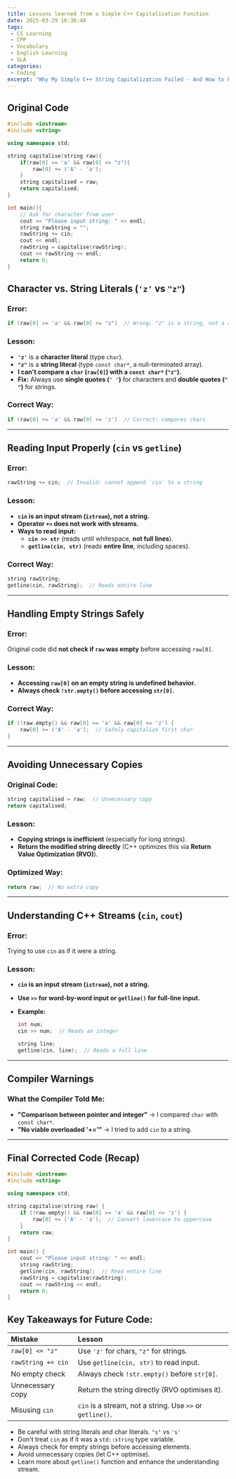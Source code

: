 ```yaml
---
title: Lessons learned from a Simple C++ Capitalisation Function
date: 2025-03-29 16:36:48
tags:
 - CS Learning
 - CPP
 - Vocabulary
 - English Learning
 - SLA
categories:
 - Coding
excerpt: "Why My Simple C++ String Capitalization Failed - And How to Fix Common Input Mistakes: Character Literals vs String Literals, `getline()` and stream understanding..."
---
```


## Original Code

``` cpp
#include <iostream>
#include <string>

using namespace std;

string capitalise(string raw){
    if(raw[0] >= 'a' && raw[0] <= "z"){
        raw[0] += ('A' - 'a');
    }
    string capitalised = raw;
    return capitalised;
}

int main(){
    // Ask for character from user
    cout << "Please input string: " << endl;
    string rawString = "";
    rawString += cin;
    cout << endl;
    rawString = capitalise(rawString);
    cout << rawString << endl;
    return 0;
}
```

## **Character vs. String Literals (`'z'` vs `"z"`)**

### **Error:**

```cpp
if (raw[0] >= 'a' && raw[0] <= "z")  // Wrong: "z" is a string, not a char
```

### **Lesson:**

- **`'z'`** is a **character literal** (type `char`).
- **`"z"`** is a **string literal** (type `const char*`, a null-terminated array).
- **I can't compare a `char` (`raw[0]`) with a `const char*` (`"z"`).**
- **Fix:** Always use **single quotes (`' '`)** for characters and **double quotes (`" "`)** for strings.

### **Correct Way:**

```cpp
if (raw[0] >= 'a' && raw[0] <= 'z')  // Correct: compares chars
```

------

## **Reading Input Properly (`cin` vs `getline`)**

### **Error:**

```cpp
rawString += cin;  // Invalid: cannot append `cin` to a string
```

### **Lesson:**

- **`cin` is an input stream (`istream`), not a string.**
- **Operator `+=` does not work with streams.**
- **Ways to read input:**
  - **`cin >> str`** (reads until whitespace, **not full lines**).
  - **`getline(cin, str)`** (reads **entire line**, including spaces).

### **Correct Way:**

```cpp
string rawString;
getline(cin, rawString);  // Reads entire line
```

------

## **Handling Empty Strings Safely**

### **Error:**

Original code did **not check if `raw` was empty** before accessing `raw[0]`.

### **Lesson:**

- **Accessing `raw[0]` on an empty string is undefined behavior.**
- **Always check `!str.empty()` before accessing `str[0]`.**

### **Correct Way:**

```cpp
if (!raw.empty() && raw[0] >= 'a' && raw[0] <= 'z') {
    raw[0] += ('A' - 'a');  // Safely capitalize first char
}
```

------

## **Avoiding Unnecessary Copies**

### **Original Code:**

```cpp
string capitalised = raw;  // Unnecessary copy
return capitalised;
```

### **Lesson:**

- **Copying strings is inefficient** (especially for long strings).
- **Return the modified string directly** (C++ optimizes this via **Return Value Optimization (RVO)**).

### **Optimized Way:**

```cpp
return raw;  // No extra copy
```

------

## **Understanding C++ Streams (`cin`, `cout`)**

### **Error:**

Trying to use `cin` as if it were a string.

### **Lesson:**

- **`cin` is an input stream (`istream`), not a string.**

- **Use `>>` for word-by-word input or `getline()` for full-line input.**

- **Example:**

  ```cpp
  int num;
  cin >> num;  // Reads an integer
  
  string line;
  getline(cin, line);  // Reads a full line
  ```

------

## **Compiler Warnings**

### **What the Compiler Told Me:**

- **"Comparison between pointer and integer"** → I compared `char` with `const char*`.
- **"No viable overloaded '+='"** → I tried to add `cin` to a string.

------

## **Final Corrected Code (Recap)**

```cpp
#include <iostream>
#include <string>

using namespace std;

string capitalise(string raw) {
    if (!raw.empty() && raw[0] >= 'a' && raw[0] <= 'z') {
        raw[0] += ('A' - 'a');  // Convert lowercase to uppercase
    }
    return raw;
}

int main() {
    cout << "Please input string: " << endl;
    string rawString;
    getline(cin, rawString);  // Read entire line
    rawString = capitalise(rawString);
    cout << rawString << endl;
    return 0;
}
```

## **Key Takeaways for Future Code:**

| **Mistake**        | **Lesson**                                                |
| :----------------- | :-------------------------------------------------------- |
| `raw[0] <= "z"`    | Use `'z'` for chars, `"z"` for strings.                   |
| `rawString += cin` | Use `getline(cin, str)` to read input.                    |
| No empty check     | Always check `!str.empty()` before `str[0]`.              |
| Unnecessary copy   | Return the string directly (RVO optimises it).            |
| Misusing `cin`     | `cin` is a stream, not a string. Use `>>` or `getline()`. |

* Be careful with string literals and char literals. `"s"` vs `'s'`
* Don't treat `cin` as if it was a `std::string` type variable.
* Always check for empty strings before accessing elements.
* Avoid unnecessary copies (let C++ optimise).
* Learn more about `getline()` function and enhance the understanding stream.
